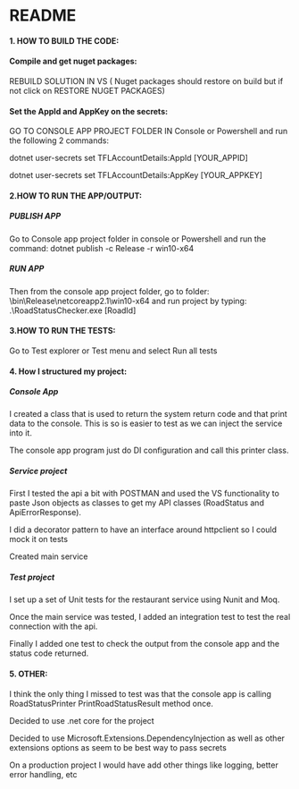 # README

#### 1. HOW TO BUILD THE CODE:

#### Compile and get nuget packages:
REBUILD SOLUTION IN VS ( Nuget packages should restore on build but if not click on RESTORE NUGET PACKAGES) 

#### Set the AppId and AppKey on the secrets:
GO TO CONSOLE APP PROJECT FOLDER IN Console or Powershell and run the following 2 commands:

dotnet user-secrets set TFLAccountDetails:AppId [YOUR_APPID]

dotnet user-secrets set TFLAccountDetails:AppKey [YOUR_APPKEY]

#### 2.HOW TO RUN THE APP/OUTPUT:

##### PUBLISH APP
Go to Console app project folder in console or Powershell and run the command: dotnet publish -c Release -r win10-x64

##### RUN APP
Then from the console app project folder, go to folder: \bin\Release\netcoreapp2.1\win10-x64 and run project by typing:  .\RoadStatusChecker.exe [RoadId]


#### 3.HOW TO RUN THE TESTS:

Go to Test explorer or Test menu and select Run all tests


#### 4. How I structured my project: 

##### Console App

I created a class that is used to return the system return code and that print data to the console. This is so is easier to test as we can inject the service into it.

The console app program just do DI configuration and call this printer class.


##### Service project

First I tested the api a bit with POSTMAN and used the VS functionality to paste Json objects as classes to get my API classes (RoadStatus and ApiErrorResponse). 

I did a decorator pattern to have an interface around httpclient so I could mock it on tests

Created main service


##### Test project

I set up a set of Unit tests for the restaurant service using Nunit and Moq. 

Once the main service was tested, I added an integration test to test the real connection with the api. 

Finally I added one test to check the output from the console app and the status code returned.
 
 
#### 5. OTHER:

I think the only thing I missed to test was that the console app is calling RoadStatusPrinter PrintRoadStatusResult method once.

Decided to use .net core for the project 

Decided to use Microsoft.Extensions.DependencyInjection as well as other extensions options as seem to be best way to pass secrets 

On a production project I would have add other things like logging, better error handling, etc
